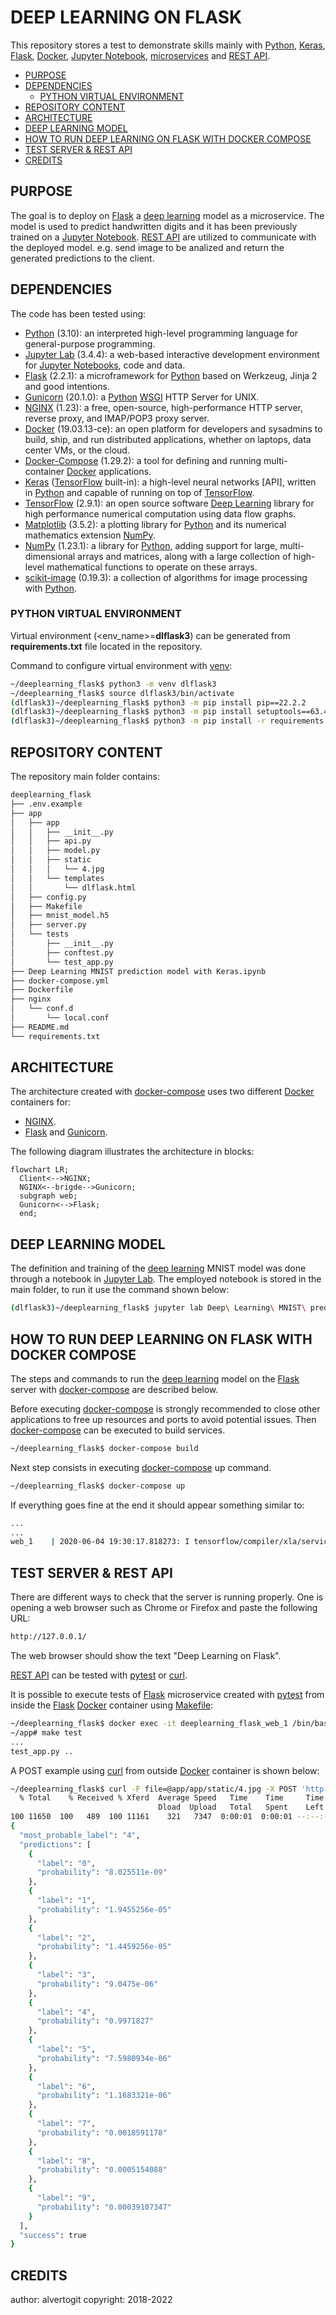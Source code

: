# DEEP LEARNING ON FLASK <!-- omit in toc -->

This repository stores a test to demonstrate skills mainly with [Python], [Keras], [Flask], [Docker], [Jupyter Notebook], [microservices] and [REST API].

- [PURPOSE](#purpose)
- [DEPENDENCIES](#dependencies)
  - [PYTHON VIRTUAL ENVIRONMENT](#python-virtual-environment)
- [REPOSITORY CONTENT](#repository-content)
- [ARCHITECTURE](#architecture)
- [DEEP LEARNING MODEL](#deep-learning-model)
- [HOW TO RUN DEEP LEARNING ON FLASK WITH DOCKER COMPOSE](#how-to-run-deep-learning-on-flask-with-docker-compose)
- [TEST SERVER & REST API](#test-server--rest-api)
- [CREDITS](#credits)

## PURPOSE

The goal is to deploy on [Flask] a [deep learning] model as a microservice. The model is used to predict handwritten digits and it has been previously trained on a [Jupyter Notebook]. [REST API] are utilized to communicate with the deployed model. e.g. send image to be analized and return the generated predictions to the client.

## DEPENDENCIES

The code has been tested using:

* [Python] (3.10): an interpreted high-level programming language for general-purpose programming.
* [Jupyter Lab] (3.4.4): a web-based interactive development environment for [Jupyter Notebooks], code and data.
* [Flask] (2.2.1): a microframework for [Python] based on Werkzeug, Jinja 2 and good intentions.
* [Gunicorn] (20.1.0): a [Python] [WSGI] HTTP Server for UNIX.
* [NGINX] (1.23): a free, open-source, high-performance HTTP server, reverse proxy, and IMAP/POP3 proxy server.
* [Docker] (19.03.13-ce): an open platform for developers and sysadmins to build, ship, and run distributed applications, whether on laptops, data center VMs, or the cloud.
* [Docker-Compose] (1.29.2): a tool for defining and running multi-container [Docker] applications.
* [Keras] ([TensorFlow] built-in): a high-level neural networks [API], written in [Python] and capable of running on top of [TensorFlow].
* [TensorFlow] (2.9.1): an open source software [Deep Learning] library for high performance numerical computation using data flow graphs.
* [Matplotlib] (3.5.2): a plotting library for [Python] and its numerical mathematics extension [NumPy].
* [NumPy] (1.23.1): a library for [Python], adding support for large, multi-dimensional arrays and matrices, along with a large collection of high-level mathematical functions to operate on these arrays.
* [scikit-image] (0.19.3): a collection of algorithms for image processing with [Python].

### PYTHON VIRTUAL ENVIRONMENT

Virtual environment (<env_name>=**dlflask3**) can be generated from **requirements.txt** file located in the repository.


Command to configure virtual environment with [venv]:

```bash
~/deeplearning_flask$ python3 -m venv dlflask3
~/deeplearning_flask$ source dlflask3/bin/activate
(dlflask3)~/deeplearning_flask$ python3 -m pip install pip==22.2.2
(dlflask3)~/deeplearning_flask$ python3 -m pip install setuptools==63.4.1
(dlflask3)~/deeplearning_flask$ python3 -m pip install -r requirements.txt
```

## REPOSITORY CONTENT

The repository main folder contains:

```bash
deeplearning_flask
├── .env.example
├── app
│   ├── app
│   │   ├── __init__.py
│   │   ├── api.py
│   │   ├── model.py
│   │   ├── static
│   │   │   └── 4.jpg
│   │   └── templates
│   │       └── dlflask.html
│   ├── config.py
│   ├── Makefile
│   ├── mnist_model.h5
│   ├── server.py
│   └── tests
│       ├── __init__.py
│       ├── conftest.py
│       └── test_app.py
├── Deep Learning MNIST prediction model with Keras.ipynb
├── docker-compose.yml
├── Dockerfile
├── nginx
│   └── conf.d
│       └── local.conf
├── README.md
└── requirements.txt
```

## ARCHITECTURE

The architecture created with [docker-compose] uses two different [Docker] containers for:

* [NGINX].
* [Flask] and [Gunicorn].

The following diagram illustrates the architecture in blocks:

```mermaid
flowchart LR;
  Client<-->NGINX;
  NGINX<--brigde-->Gunicorn;
  subgraph web;
  Gunicorn<-->Flask;
  end;
```

## DEEP LEARNING MODEL

The definition and training of the [deep learning] MNIST model was done through a notebook in [Jupyter Lab]. The employed notebook is stored in the main folder, to run it use the command shown below:

```bash
(dlflask3)~/deeplearning_flask$ jupyter lab Deep\ Learning\ MNIST\ prediction\ model\ with\ Keras.ipynb
```

## HOW TO RUN DEEP LEARNING ON FLASK WITH DOCKER COMPOSE

The steps and commands to run the [deep learning] model on the [Flask] server with [docker-compose] are described below.

Before executing [docker-compose] is strongly recommended to close other applications to free up resources and ports to avoid potential issues. Then [docker-compose] can be executed to build services.

```bash
~/deeplearning_flask$ docker-compose build
```

Next step consists in executing [docker-compose] up command.

```bash
~/deeplearning_flask$ docker-compose up
```

If everything goes fine at the end it should appear something similar to:

```bash
...
...
web_1    | 2020-06-04 19:30:17.818273: I tensorflow/compiler/xla/service/service.cc:176]   StreamExecutor device (0): Host, Default Version
```

## TEST SERVER & REST API

There are different ways to check that the server is running properly. One is opening a web browser such as Chrome or Firefox and paste the following URL:

```bash
http://127.0.0.1/
```

The web browser should show the text "Deep Learning on Flask".

[REST API] can be tested with [pytest] or [curl].

It is possible to execute tests of [Flask] microservice created with [pytest] from inside the [Flask] [Docker] container using [Makefile]:

```bash
~/deeplearning_flask$ docker exec -it deeplearning_flask_web_1 /bin/bash
~/app# make test
...
test_app.py ..                                                         [100%]
```

A POST example using [curl] from outside [Docker] container is shown below:

```bash
~/deeplearning_flask$ curl -F file=@app/app/static/4.jpg -X POST 'http://127.0.0.1/api/predictlabel' | json_pp
  % Total    % Received % Xferd  Average Speed   Time    Time     Time  Current
                                 Dload  Upload   Total   Spent    Left  Speed
100 11650  100   489  100 11161    321   7347  0:00:01  0:00:01 --:--:--  7664
{
  "most_probable_label": "4",
  "predictions": [
    {
      "label": "0",
      "probability": "8.025511e-09"
    },
    {
      "label": "1",
      "probability": "1.9455256e-05"
    },
    {
      "label": "2",
      "probability": "1.4459256e-05"
    },
    {
      "label": "3",
      "probability": "9.0475e-06"
    },
    {
      "label": "4",
      "probability": "0.9971827"
    },
    {
      "label": "5",
      "probability": "7.5980934e-06"
    },
    {
      "label": "6",
      "probability": "1.1683321e-06"
    },
    {
      "label": "7",
      "probability": "0.0018591178"
    },
    {
      "label": "8",
      "probability": "0.0005154088"
    },
    {
      "label": "9",
      "probability": "0.00039107347"
    }
  ],
  "success": true
}
```

## CREDITS

author: alvertogit
copyright: 2018-2022

[Python]: https://www.python.org/
[Flask]: https://flask.palletsprojects.com/en/1.1.x/
[Gunicorn]: https://gunicorn.org/
[WSGI]: https://en.wikipedia.org/wiki/Web_Server_Gateway_Interface
[NGINX]: https://www.nginx.com/
[Docker]: https://www.docker.com/
[microservices]: https://en.wikipedia.org/wiki/Microservices
[REST API]: https://en.wikipedia.org/wiki/Representational_state_transfer
[Docker-Compose]: https://github.com/docker/compose
[venv]: https://docs.python.org/3/library/venv.html
[Jupyter Lab]: https://jupyter.org/
[Jupyter Notebook]: https://jupyter.org/
[Jupyter Notebooks]: https://jupyter.org/
[Deep Learning]: https://en.wikipedia.org/wiki/Deep_learning
[Keras]: https://keras.io/
[TensorFlow]: https://www.tensorflow.org/
[Matplotlib]: https://matplotlib.org/
[NumPy]: https://numpy.org/
[scikit-image]: https://scikit-image.org/
[curl]: https://curl.haxx.se/
[pytest]: https://docs.pytest.org/en/latest/
[Makefile]: https://en.wikipedia.org/wiki/Makefile
